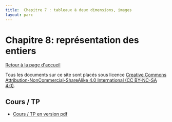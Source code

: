 ```yaml
---
title:  Chapitre 7 : tableaux à deux dimensions, images
layout: parc
---
```




# Chapitre 8: représentation des entiers

[Retour à la page d'accueil](https://parc-nsi.github.io/premiere-nsi/index.html)

Tous les documents sur ce site sont   placés sous licence [Creative Commons Attribution-NonCommercial-ShareAlike 4.0 International (CC BY-NC-SA 4.0)](https://creativecommons.org/licenses/by-nc-sa/4.0/).

## Cours / TP

* [Cours / TP en version pdf](chapitre8/Cours_8_Rep_entiers.pdf)
  


